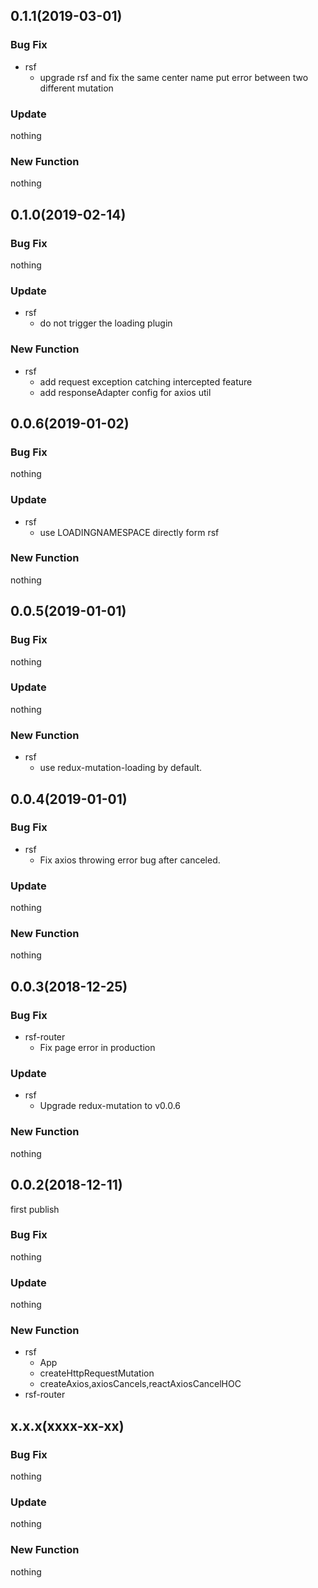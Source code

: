 ## 0.1.1(2019-03-01)

### Bug Fix

- rsf
  - upgrade rsf and fix the same center name put error between two different mutation

### Update

nothing

### New Function

nothing

## 0.1.0(2019-02-14)

### Bug Fix

nothing

### Update

- rsf
  - do not trigger the loading plugin

### New Function

- rsf
  - add request exception catching intercepted feature
  - add responseAdapter config for axios util

## 0.0.6(2019-01-02)

### Bug Fix

nothing

### Update

- rsf
  - use LOADINGNAMESPACE directly form rsf

### New Function

nothing

## 0.0.5(2019-01-01)

### Bug Fix

nothing

### Update

nothing

### New Function

- rsf
  - use redux-mutation-loading by default.

## 0.0.4(2019-01-01)

### Bug Fix

- rsf
  - Fix axios throwing error bug after canceled.

### Update

nothing

### New Function

nothing

## 0.0.3(2018-12-25)

### Bug Fix

- rsf-router
  - Fix page error in production

### Update

- rsf
  - Upgrade redux-mutation to v0.0.6

### New Function

nothing

## 0.0.2(2018-12-11)

first publish

### Bug Fix

nothing

### Update

nothing

### New Function

- rsf
  - App
  - createHttpRequestMutation
  - createAxios,axiosCancels,reactAxiosCancelHOC
- rsf-router

## x.x.x(xxxx-xx-xx)

### Bug Fix

nothing

### Update

nothing

### New Function

nothing
